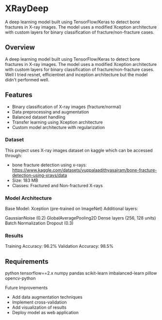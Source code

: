 # XRayDeep
A deep learning model built using TensorFlow/Keras to detect bone fractures in X-ray images. The model uses a modified Xception architecture with custom layers for binary classification of fracture/non-fracture cases.
## Overview
A deep learning model built using TensorFlow/Keras to detect bone fractures in X-ray images. The model uses a modified Xception architecture with custom layers for binary classification of fracture/non-fracture cases.
Well I tried resnet, efficientnet and inception architecture but the model didn't performed well.

## Features
- Binary classification of X-ray images (fracture/normal)
- Data preprocessing and augmentation
- Balanced dataset handling
- Transfer learning using Xception architecture
- Custom model architecture with regularization

### Dataset
This project uses X-ray images dataset on kaggle which can be accessed through:
- bone fracture detection using x-rays: https://www.kaggle.com/datasets/vuppalaadithyasairam/bone-fracture-detection-using-xrays/data
- Size: 183 MB
- Classes: Fractured and Non-fractured X-rays

### Model Architecture

Base Model: Xception (pre-trained on ImageNet)
Additional layers:

GaussianNoise (0.2)
GlobalAveragePooling2D
Dense layers (256, 128 units)
Batch Normalization
Dropout (0.3)



### Results

Training Accuracy: 96.2%
Validation Accuracy: 98.5%

## Requirements
python
tensorflow==2.x
numpy
pandas
scikit-learn
imbalanced-learn
pillow
opencv-python



Future Improvements

- Add data augmentation techniques
- Implement cross-validation
- Add visualization of results
- Deploy model as web application
